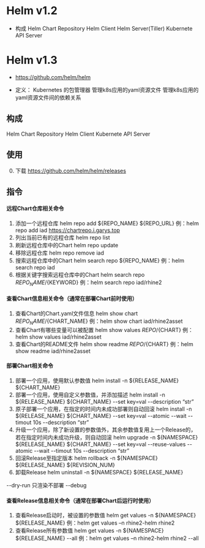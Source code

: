 # Helm v1.2
- 构成
Helm Chart Repository
Helm Client
Helm Server(Tiller)
Kubernete API Server

# Helm v1.3
- https://github.com/helm/helm

- 定义： Kubernetes 的包管理器
管理k8s应用的yaml资源文件
管理k8s应用的yaml资源文件间的依赖关系
## 构成
Helm Chart Repository
Helm Client
Kubernete API Server

## 使用
0. 下载
https://github.com/helm/helm/releases

## 指令
#### 远程Chart仓库相关命令
1. 添加一个远程仓库 
helm repo add ${REPO_NAME} ${REPO_URL}
例：helm repo add iad https://chartrepo.i.garys.top
2. 列出当前已有的远程仓库
helm repo list
3. 刷新远程仓库中的Chart
helm repo update
4. 移除远程仓库
helm repo remove iad
5. 搜索远程仓库中的Chart
helm search repo ${REPO_NAME}
例：helm search repo iad
6. 根据关键字搜索远程仓库中的Chart
helm search repo ${REPO_NAME}/${KEYWORD}
例：helm search repo iad/rhine2
#### 查看Chart信息相关命令（通常在部署Chart前时使用）
1. 查看Chart的Chart.yaml文件信息
helm show chart ${REPO_NAME}/${CHART_NAME}
例：helm show chart iad/rhine2asset
2. 查看Chart有哪些变量可以被配置
helm show values ${REPO}/${CHART}
例：helm show values iad/rhine2asset
3. 查看Chart的README文件
helm show readme ${REPO}/${CHART}
例：helm show readme iad/rhine2asset
#### 部署Chart相关命令
1. 部署一个应用，使用默认参数值
helm install -n ${RELEASE_NAME} ${CHART_NAME}
2. 部署一个应用，使用自定义参数值，并添加描述
helm install -n ${RELEASE_NAME} ${CHART_NAME} --set key=val --description “str”
3. 原子部署一个应用，在指定的时间内未成功部署则自动回滚
helm install -n ${RELEASE_NAME} ${CHART_NAME} --set key=val --atomic --wait --timout 10s --description “str”
4. 升级一个应用，除了新设置的参数值外，其余参数值复用上一个Release的，若在指定时间内未成功升级，则自动回滚
helm upgrade -n ${NAMESPACE} ${RELEASE_NAME} ${CHART_NAME} --set key=val --reuse-values --atomic --wait --timout 10s --description “str”
5. 回滚Release至指定版本
helm rollback -n ${NAMESPACE} ${RELEASE_NAME} ${REVISION_NUM}
6. 卸载Release
helm uninstall -n ${NAMESPACE} ${RELEASE_NAME}

--dry-run 只渲染不部署
--debug 
#### 查看Release信息相关命令（通常在部署Chart后运行时使用）
1. 查看Release启动时，被设置的参数值
helm get values -n ${NAMESPACE} ${RELEASE_NAME}
例：helm get values –n rhine2-helm rhine2
2. 查看Release所有参数值
helm get values -n ${NAMESPACE} ${RELEASE_NAME} --all
例：helm get values –n rhine2-helm rhine2 --all
